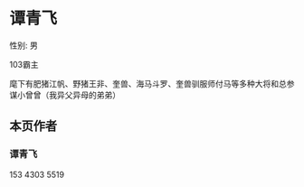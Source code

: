 ﻿# 谭青飞

性别: 男

103霸主

麾下有肥猪江帆、野猪王非、奎兽、海马斗罗、奎兽驯服师付马等多种大将和总参谋小曾曾（我异父异母的弟弟）

## 本页作者

### 谭青飞

153 4303 5519
